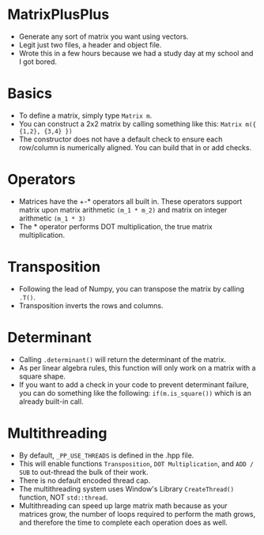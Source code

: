 # MatrixPlusPlus
* Generate any sort of matrix you want using vectors.
* Legit just two files, a header and object file.
* Wrote this in a few hours because we had a study day at my school and I got bored.

# Basics
* To define a matrix, simply type ```Matrix m```.
* You can construct a 2x2 matrix by calling something like this:
```Matrix m({ {1,2}, {3,4} }) ```
* The constructor does not have a default check to ensure each row/column is numerically
aligned. You can build that in or add checks.

# Operators
* Matrices have the +-* operators all built in. These operators support matrix
upon matrix arithmetic ```(m_1 * m_2)``` and matrix on integer arithmetic ```(m_1 * 3)```
* The * operator performs DOT multiplication, the true matrix multiplication.

# Transposition
* Following the lead of Numpy, you can transpose the matrix by calling ```.T()```.
* Transposition inverts the rows and columns.

# Determinant
* Calling ```.determinant()``` will return the determinant of the matrix.
* As per linear algebra rules, this function will only work on a matrix with a square shape.
* If you want to add a check in your code to prevent determinant failure, you can do something
like the following:
```if(m.is_square())``` which is an already built-in call.

# Multithreading
* By default, `_PP_USE_THREADS` is defined in the .hpp file.
* This will enable functions `Transposition`, `DOT Multiplication`, and `ADD / SUB` to out-thread the bulk of their work.
* There is no default encoded thread cap.
* The multithreading system uses Window's Library `CreateThread()` function, NOT `std::thread`.
* Multithreading can speed up large matrix math because as your matrices grow, the number of loops required to perform the math
grows, and therefore the time to complete each operation does as well.
